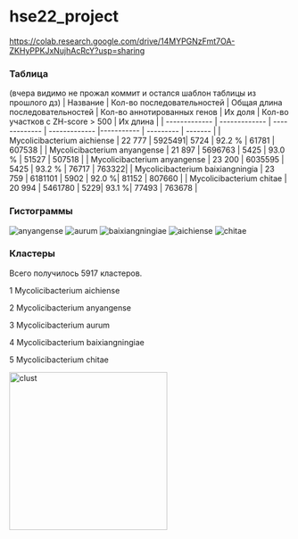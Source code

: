# hse22_project


https://colab.research.google.com/drive/14MYPGNzFmt7OA-ZKHyPPKJxNujhAcRcY?usp=sharing
### Таблица
(вчера видимо не прожал коммит и остался шаблон таблицы из прошлого дз)
| Название | Кол-во последовательностей | Общая длина последовательностей | Кол-во аннотированных генов | Их доля | Кол-во участков с ZH-score > 500 | Их длина | 
| ------------- | ------------- | ------------- | ------------- |----------- | --------- | ------- |
| Mycolicibacterium aichiense | 22 777 | 5925491| 5724 |  92.2 % | 61781 | 607538 |
| Mycolicibacterium anyangense | 21 897 | 5696763 | 5425 | 93.0 % | 51527 |  507518 |
| Mycolicibacterium anyangense | 23 200 | 6035595 | 5425 | 93.2 % | 76717 | 763322|
| Mycolicibacterium baixiangningia | 23 759 | 6181101 | 5902 | 92.0 %| 81152 | 807660 |
| Mycolicibacterium chitae | 20 994 | 5461780 | 5229| 93.1 %| 77493 | 763678 | 


### Гистограммы
![anyangense](https://user-images.githubusercontent.com/71277325/173684860-926ee6fc-059e-4f62-975b-b386ab54ca5f.png)
![aurum](https://user-images.githubusercontent.com/71277325/173684867-ec48927a-8ccc-440f-b8ac-5a85c82bed29.png)
![baixiangningiae](https://user-images.githubusercontent.com/71277325/173684869-16b62bec-98de-4454-92f0-0a2bbff8c170.png)
![aichiense](https://user-images.githubusercontent.com/71277325/173684872-a09c3718-9ccb-4516-ba12-369fda9bb534.png)
![chitae](https://user-images.githubusercontent.com/71277325/173684875-7156e6e9-4c19-4005-9623-2a6fe73f387b.png)


### Кластеры

Всего получилось 5917 кластеров.

1 Mycolicibacterium aichiense

2 Mycolicibacterium anyangense

3 Mycolicibacterium aurum

4 Mycolicibacterium baixiangningiae

5 Mycolicibacterium chitae


<img width="283" alt="clust" src="https://user-images.githubusercontent.com/71277325/173686084-c4888898-32eb-4176-ad3f-7b46c42742f4.PNG">
